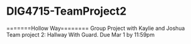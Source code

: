 # DIG4715-TeamProject2
=======Hollow Way========
Group Project with Kaylie and Joshua
Team project 2: Hallway With Guard. Due Mar 1 by 11:59pm

